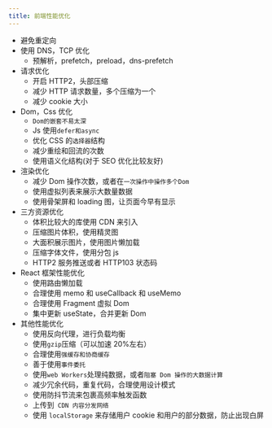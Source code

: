 ```yaml
---
title: 前端性能优化
---
```


- 避免重定向
- 使用 DNS，TCP 优化
  - 预解析，prefetch，preload，dns-prefetch
- 请求优化
  - 开启 HTTP2，头部压缩
  - 减少 HTTP 请求数量，多个压缩为一个
  - 减少 cookie 大小
- Dom，Css 优化
  - `Dom的嵌套不易太深`
  - Js 使用`defer和async`
  - 优化 CSS 的`选择器`结构
  - 减少重绘和回流的次数
  - 使用语义化结构(对于 SEO 优化比较友好)
- 渲染优化
  - 减少 Dom 操作次数，或者在`一次操作中操作多个Dom`
  - 使用虚拟列表来展示大数量数据
  - 使用骨架屏和 loading 图，让页面今早有显示
- 三方资源优化
  - 体积比较大的库使用 CDN 来引入
  - 压缩图片体积，使用精灵图
  - 大面积展示图片，使用图片懒加载
  - 压缩字体文件，使用分包 js
  - HTTP2 服务推送或者 HTTP103 状态码
- React 框架性能优化
  - 使用路由懒加载
  - 合理使用 memo 和 useCallback 和 useMemo
  - 合理使用 Fragment 虚拟 Dom
  - 集中更新 useState，合并更新 Dom
- 其他性能优化
  - 使用反向代理，进行负载均衡
  - 使用`gzip`压缩（可以加速 20%左右）
  - 合理使用`强缓存和协商缓存`
  - 善于使用`事件委托`
  - 使用`web Workers`处理纯数据，或者`阻塞 Dom 操作的大数据计算`
  - 减少冗余代码，重复代码，合理使用设计模式
  - 使用防抖节流来包裹高频率触发函数
  - 上传到` CDN 内容分发网络`
  - 使用 `localStorage` 来存储用户 cookie 和用户的部分数据，防止出现白屏
